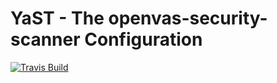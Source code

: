# YaST - The openvas-security-scanner Configuration #

[![Travis Build](https://travis-ci.org/yast/yast-openvas-security-scanner.svg?branch=master)](https://travis-ci.org/yast/yast-openvas-security-scanner)

